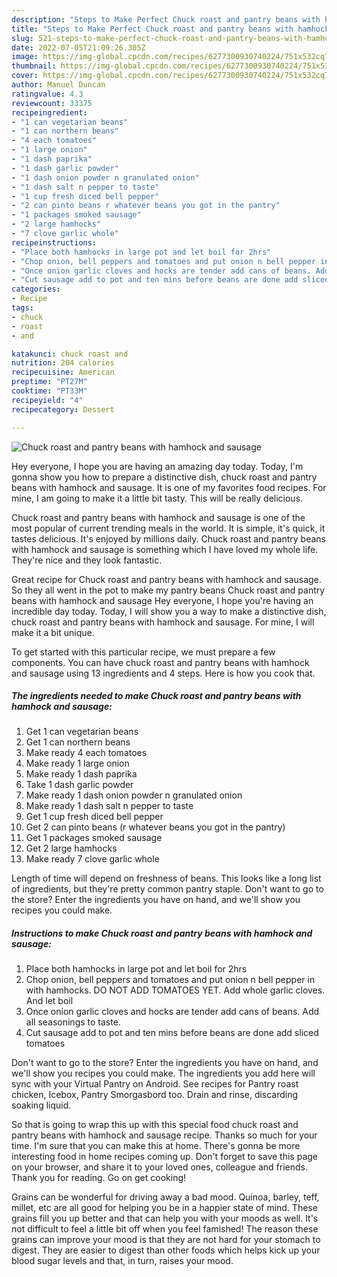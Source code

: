 ```yaml
---
description: "Steps to Make Perfect Chuck roast and pantry beans with hamhock and sausage"
title: "Steps to Make Perfect Chuck roast and pantry beans with hamhock and sausage"
slug: 521-steps-to-make-perfect-chuck-roast-and-pantry-beans-with-hamhock-and-sausage
date: 2022-07-05T21:09:26.305Z
image: https://img-global.cpcdn.com/recipes/6277300930740224/751x532cq70/chuck-roast-and-pantry-beans-with-hamhock-and-sausage-recipe-main-photo.jpg
thumbnail: https://img-global.cpcdn.com/recipes/6277300930740224/751x532cq70/chuck-roast-and-pantry-beans-with-hamhock-and-sausage-recipe-main-photo.jpg
cover: https://img-global.cpcdn.com/recipes/6277300930740224/751x532cq70/chuck-roast-and-pantry-beans-with-hamhock-and-sausage-recipe-main-photo.jpg
author: Manuel Duncan
ratingvalue: 4.3
reviewcount: 33375
recipeingredient:
- "1 can vegetarian beans"
- "1 can northern beans"
- "4 each tomatoes"
- "1 large onion"
- "1 dash paprika"
- "1 dash garlic powder"
- "1 dash onion powder n granulated onion"
- "1 dash salt n pepper to taste"
- "1 cup fresh diced bell pepper"
- "2 can pinto beans r whatever beans you got in the pantry"
- "1 packages smoked sausage"
- "2 large hamhocks"
- "7 clove garlic whole"
recipeinstructions:
- "Place both hamhocks in large pot and let boil for 2hrs"
- "Chop onion, bell peppers and tomatoes and put onion n bell pepper in with hamhocks. DO NOT ADD TOMATOES YET.  Add whole garlic cloves. And let boil"
- "Once onion garlic cloves and hocks are tender add cans of beans. Add all seasonings to taste."
- "Cut sausage add to pot and ten mins before beans are done add sliced tomatoes"
categories:
- Recipe
tags:
- chuck
- roast
- and

katakunci: chuck roast and 
nutrition: 204 calories
recipecuisine: American
preptime: "PT27M"
cooktime: "PT33M"
recipeyield: "4"
recipecategory: Dessert

---
```



![Chuck roast and pantry beans with hamhock and sausage](https://img-global.cpcdn.com/recipes/6277300930740224/751x532cq70/chuck-roast-and-pantry-beans-with-hamhock-and-sausage-recipe-main-photo.jpg)

Hey everyone, I hope you are having an amazing day today. Today, I'm gonna show you how to prepare a distinctive dish, chuck roast and pantry beans with hamhock and sausage. It is one of my favorites food recipes. For mine, I am going to make it a little bit tasty. This will be really delicious.

Chuck roast and pantry beans with hamhock and sausage is one of the most popular of current trending meals in the world. It is simple, it's quick, it tastes delicious. It's enjoyed by millions daily. Chuck roast and pantry beans with hamhock and sausage is something which I have loved my whole life. They're nice and they look fantastic.

Great recipe for Chuck roast and pantry beans with hamhock and sausage. So they all went in the pot to make my pantry beans Chuck roast and pantry beans with hamhock and sausage Hey everyone, I hope you&#39;re having an incredible day today. Today, I will show you a way to make a distinctive dish, chuck roast and pantry beans with hamhock and sausage. For mine, I will make it a bit unique.


To get started with this particular recipe, we must prepare a few components. You can have chuck roast and pantry beans with hamhock and sausage using 13 ingredients and 4 steps. Here is how you cook that.

<!--inarticleads1-->

##### The ingredients needed to make Chuck roast and pantry beans with hamhock and sausage:

1. Get 1 can vegetarian beans
1. Get 1 can northern beans
1. Make ready 4 each tomatoes
1. Make ready 1 large onion
1. Make ready 1 dash paprika
1. Take 1 dash garlic powder
1. Make ready 1 dash onion powder n granulated onion
1. Make ready 1 dash salt n pepper to taste
1. Get 1 cup fresh diced bell pepper
1. Get 2 can pinto beans (r whatever beans you got in the pantry)
1. Get 1 packages smoked sausage
1. Get 2 large hamhocks
1. Make ready 7 clove garlic whole


Length of time will depend on freshness of beans. This looks like a long list of ingredients, but they&#39;re pretty common pantry staple. Don&#39;t want to go to the store? Enter the ingredients you have on hand, and we&#39;ll show you recipes you could make. 

<!--inarticleads2-->

##### Instructions to make Chuck roast and pantry beans with hamhock and sausage:

1. Place both hamhocks in large pot and let boil for 2hrs
1. Chop onion, bell peppers and tomatoes and put onion n bell pepper in with hamhocks. DO NOT ADD TOMATOES YET.  Add whole garlic cloves. And let boil
1. Once onion garlic cloves and hocks are tender add cans of beans. Add all seasonings to taste.
1. Cut sausage add to pot and ten mins before beans are done add sliced tomatoes


Don&#39;t want to go to the store? Enter the ingredients you have on hand, and we&#39;ll show you recipes you could make. The ingredients you add here will sync with your Virtual Pantry on Android. See recipes for Pantry roast chicken, Icebox, Pantry Smorgasbord too. Drain and rinse, discarding soaking liquid. 

So that is going to wrap this up with this special food chuck roast and pantry beans with hamhock and sausage recipe. Thanks so much for your time. I'm sure that you can make this at home. There's gonna be more interesting food in home recipes coming up. Don't forget to save this page on your browser, and share it to your loved ones, colleague and friends. Thank you for reading. Go on get cooking!

Grains can be wonderful for driving away a bad mood. Quinoa, barley, teff, millet, etc are all good for helping you be in a happier state of mind. These grains fill you up better and that can help you with your moods as well. It's not difficult to feel a little bit off when you feel famished! The reason these grains can improve your mood is that they are not hard for your stomach to digest. They are easier to digest than other foods which helps kick up your blood sugar levels and that, in turn, raises your mood.
